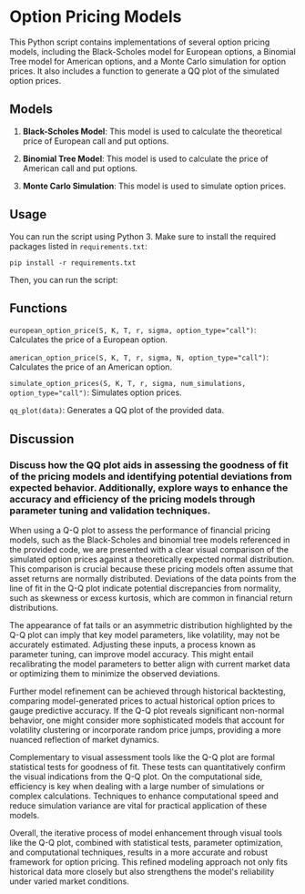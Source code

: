 # Option Pricing Models

This Python script contains implementations of several option pricing models, including the Black-Scholes model for European options, a Binomial Tree model for American options, and a Monte Carlo simulation for option prices. It also includes a function to generate a QQ plot of the simulated option prices.

## Models

1. **Black-Scholes Model**: This model is used to calculate the theoretical price of European call and put options.

2. **Binomial Tree Model**: This model is used to calculate the price of American call and put options.

3. **Monte Carlo Simulation**: This model is used to simulate option prices.

## Usage

You can run the script using Python 3. Make sure to install the required packages listed in `requirements.txt`:

`pip install -r requirements.txt`

Then, you can run the script:

## Functions

`european_option_price(S, K, T, r, sigma, option_type="call")`: Calculates the price of a European option.

`american_option_price(S, K, T, r, sigma, N, option_type="call")`: Calculates the price of an American option.

`simulate_option_prices(S, K, T, r, sigma, num_simulations, option_type="call")`: Simulates option prices.

`qq_plot(data)`: Generates a QQ plot of the provided data.

## Discussion

### Discuss how the QQ plot aids in assessing the goodness of fit of the pricing models and identifying potential deviations from expected behavior. Additionally, explore ways to enhance the accuracy and efficiency of the pricing models through parameter tuning and validation techniques.

When using a Q-Q plot to assess the performance of financial pricing models, such as the Black-Scholes and binomial tree models referenced in the provided code, we are presented with a clear visual comparison of the simulated option prices against a theoretically expected normal distribution. This comparison is crucial because these pricing models often assume that asset returns are normally distributed. Deviations of the data points from the line of fit in the Q-Q plot indicate potential discrepancies from normality, such as skewness or excess kurtosis, which are common in financial return distributions.

The appearance of fat tails or an asymmetric distribution highlighted by the Q-Q plot can imply that key model parameters, like volatility, may not be accurately estimated. Adjusting these inputs, a process known as parameter tuning, can improve model accuracy. This might entail recalibrating the model parameters to better align with current market data or optimizing them to minimize the observed deviations.

Further model refinement can be achieved through historical backtesting, comparing model-generated prices to actual historical option prices to gauge predictive accuracy. If the Q-Q plot reveals significant non-normal behavior, one might consider more sophisticated models that account for volatility clustering or incorporate random price jumps, providing a more nuanced reflection of market dynamics.

Complementary to visual assessment tools like the Q-Q plot are formal statistical tests for goodness of fit. These tests can quantitatively confirm the visual indications from the Q-Q plot. On the computational side, efficiency is key when dealing with a large number of simulations or complex calculations. Techniques to enhance computational speed and reduce simulation variance are vital for practical application of these models.

Overall, the iterative process of model enhancement through visual tools like the Q-Q plot, combined with statistical tests, parameter optimization, and computational techniques, results in a more accurate and robust framework for option pricing. This refined modeling approach not only fits historical data more closely but also strengthens the model's reliability under varied market conditions.
